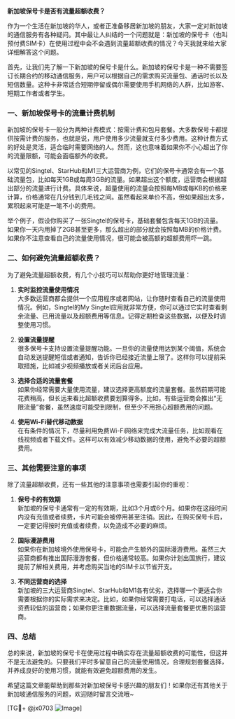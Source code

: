 **新加坡保号卡是否有流量超额收费？**

作为一个生活在新加坡的华人，或者正准备移居新加坡的朋友，大家一定对新加坡的通信服务有各种疑问。其中最让人纠结的一个问题就是：新加坡的保号卡（也叫预付费SIM卡）在使用过程中会不会遇到流量超额收费的情况？今天我就来给大家详细解答这个问题。

首先，让我们先了解一下新加坡的保号卡是什么。新加坡的保号卡是一种不需要签订长期合约的移动通信服务，用户可以根据自己的需求购买流量包、通话时长以及短信数量。这种卡非常适合短期停留或偶尔需要使用手机网络的人群，比如游客、短期工作者或者学生。

### 一、新加坡保号卡的流量计费机制

新加坡的保号卡一般分为两种计费模式：按需计费和包月套餐。大多数保号卡都提供按需计费的服务，也就是说，用户使用多少流量就支付多少费用。这种计费方式的好处是灵活，适合临时需要网络的人。然而，这也意味着如果你不小心超出了你的流量限额，可能会面临额外的收费。

以常见的Singtel、StarHub和M1三大运营商为例，它们的保号卡通常会有一个基础流量包，比如每天1GB或每周3GB的流量。如果超出这个额度，运营商会根据超出部分的流量进行计费。具体来说，超量使用的流量会按照每MB或每KB的价格来计算，价格通常在几分钱到几毛钱之间。虽然看起来单价不高，但如果超出太多，累积起来可能是一笔不小的费用。

举个例子，假设你购买了一张Singtel的保号卡，基础套餐包含每天1GB的流量。如果你一天内用掉了2GB甚至更多，那么超出的部分就会按照每MB的价格计费。如果你不注意查看自己的流量使用情况，很可能会被高额的超额费用吓一跳。

### 二、如何避免流量超额收费？

为了避免流量超额收费，有几个小技巧可以帮助你更好地管理流量：

1. **实时监控流量使用情况**  
   大多数运营商都会提供一个应用程序或者网站，让你随时查看自己的流量使用情况。例如，Singtel的My Singtel应用就非常方便，你可以通过它实时查看剩余流量、已用流量以及超额费用等信息。记得定期检查这些数据，以便及时调整使用习惯。

2. **设置流量提醒**  
   很多保号卡支持设置流量提醒功能。一旦你的流量使用达到某个阈值，系统会自动发送提醒短信或者通知，告诉你已经接近流量上限了。这样你可以提前采取措施，比如减少视频播放或者关闭后台应用。

3. **选择合适的流量套餐**  
   如果你经常需要大量使用流量，建议选择更高额度的流量套餐。虽然前期可能花费稍高，但长远来看比超额收费要划算得多。比如，有些运营商会推出“无限流量”套餐，虽然速度可能受到限制，但至少不用担心超额费用的问题。

4. **使用Wi-Fi替代移动数据**  
   在有条件的情况下，尽量利用免费Wi-Fi网络来完成大流量任务，比如观看在线视频或者下载文件。这样可以有效减少移动数据的使用，避免不必要的超额费用。

### 三、其他需要注意的事项

除了流量超额收费，还有一些其他的注意事项也需要引起你的重视：

1. **保号卡的有效期**  
   新加坡的保号卡通常有一定的有效期，比如3个月或6个月。如果你在这段时间内没有充值或者续费，卡片可能会被停用甚至注销。因此，在购买保号卡后，一定要记得按时充值或者续费，以免造成不必要的麻烦。

2. **国际漫游费用**  
   如果你在新加坡境外使用保号卡，可能会产生额外的国际漫游费用。虽然三大运营商都有推出国际漫游套餐，但价格通常较高。如果你计划出国旅行，建议提前了解相关费用，并考虑购买当地的SIM卡以节省开支。

3. **不同运营商的选择**  
   新加坡的三大运营商Singtel、StarHub和M1各有优劣，选择哪一个更适合你需要根据你的实际需求来决定。比如，如果你经常需要打电话，可以选择通话资费较低的运营商；如果你更注重数据流量，可以选择流量套餐更优惠的运营商。

### 四、总结

总的来说，新加坡的保号卡在使用过程中确实存在流量超额收费的可能性，但这并不是无法避免的。只要我们平时多留意自己的流量使用情况，合理规划套餐选择，并养成良好的使用习惯，就能有效避免超额费用的发生。

希望这篇文章能帮助到那些对新加坡保号卡感兴趣的朋友们！如果你还有其他关于新加坡通信服务的问题，欢迎随时留言交流哦~

[TG💪+ @jx0703 ![Image](https://github.com/user-attachments/assets/dbca1d08-cadb-493c-b0ec-ad6f7a83f270)]